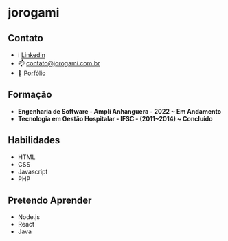 <!---
jorogami/jorogami is a ✨ special ✨ repository because its `README.md` (this file) appears on your GitHub profile.
You can click the Preview link to take a look at your changes.
--->

# jorogami

## Contato
- ℹ️ [Linkedin](https://www.linkedin.com/in/joaorgm93/)
- 📫 contato@jorogami.com.br
- 📄 [Porfólio](https://jorogami.com.br/)

## Formação
- **Engenharia de Software - Ampli Anhanguera - 2022 ~ Em Andamento**
- **Tecnologia em Gestão Hospitalar - IFSC - (2011~2014) ~  Concluído**

## Habilidades
  - HTML
  - CSS
  - Javascript
  - PHP

## Pretendo Aprender
  - Node.js
  - React
  - Java
